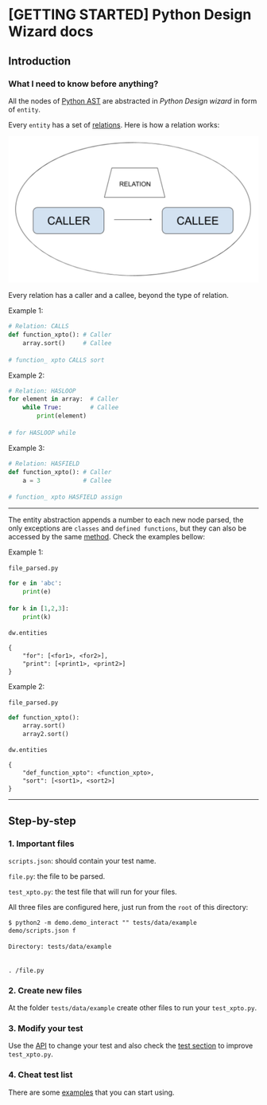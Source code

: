 # [GETTING STARTED] Python Design Wizard docs

## Introduction 

### What I need to know before anything?

All the nodes of [Python AST](https://greentreesnakes.readthedocs.io/en/latest/nodes.html) are abstracted in *Python Design wizard* in form of `entity`.

Every `entity` has a set of [relations](https://greentreesnakes.readthedocs.io/en/latest/nodes.html). Here is how a relation works:

![Alt text](img/relation.png "Relation")

Every relation has a caller and a callee, beyond the type of relation.

Example 1:

```python
# Relation: CALLS
def function_xpto(): # Caller
    array.sort()     # Callee

# function_ xpto CALLS sort
```

Example 2:

```python
# Relation: HASLOOP
for element in array:  # Caller
    while True:        # Callee
        print(element)

# for HASLOOP while
```

Example 3:

```python
# Relation: HASFIELD
def function_xpto(): # Caller
    a = 3            # Callee

# function_ xpto HASFIELD assign
```

---

The entity abstraction appends a number to each new node parsed, the only exceptions are `classes` and `defined functions`, but they can also be accessed by the same [method](https://github.com/Caio-Batista/python-dw/tree/master/api#design_get_entity). Check the examples bellow:

Example 1:

`file_parsed.py`
```python
for e in 'abc':
    print(e)

for k in [1,2,3]:
    print(k)
```

`dw.entities`
```
{
    "for": [<for1>, <for2>],
    "print": [<print1>, <print2>]
}
```

Example 2:

`file_parsed.py`
```python
def function_xpto():
    array.sort()
    array2.sort()
```

`dw.entities`
```
{
    "def_function_xpto": <function_xpto>,
    "sort": [<sort1>, <sort2>]
}
```

---

## Step-by-step

### 1. Important files

`scripts.json`: should contain your test name.

`file.py`: the file to be parsed.

`test_xpto.py`: the test file that will run for your files.

All three files are configured here, just run from the `root` of this directory:

```shell
$ python2 -m demo.demo_interact "" tests/data/example demo/scripts.json f

Directory: tests/data/example


. /file.py

```

### 2. Create new files

At the folder `tests/data/example` create other files to run your `test_xpto.py`.

### 3. Modify your test

Use the [API](https://github.com/Caio-Batista/python-dw/tree/master/api#api-python-design-wizard-docs) to change your test and also check the [test section](https://github.com/Caio-Batista/python-dw/tree/master/tests#test-python-design-wizard-docs) to improve `test_xpto.py`.

### 4. Cheat test list

There are some [examples](https://github.com/Caio-Batista/python-dw/tree/master/tests#9-examples) that you can start using.
